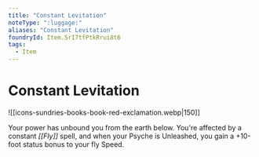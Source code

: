 ```yaml
---
title: "Constant Levitation"
noteType: ":luggage:"
aliases: "Constant Levitation"
foundryId: Item.SrI7tfPtkRrui8t6
tags:
  - Item
---
```


# Constant Levitation
![[icons-sundries-books-book-red-exclamation.webp|150]]

Your power has unbound you from the earth below. You're affected by a constant _[[Fly]]_ spell, and when your Psyche is Unleashed, you gain a +10-foot status bonus to your fly Speed.
